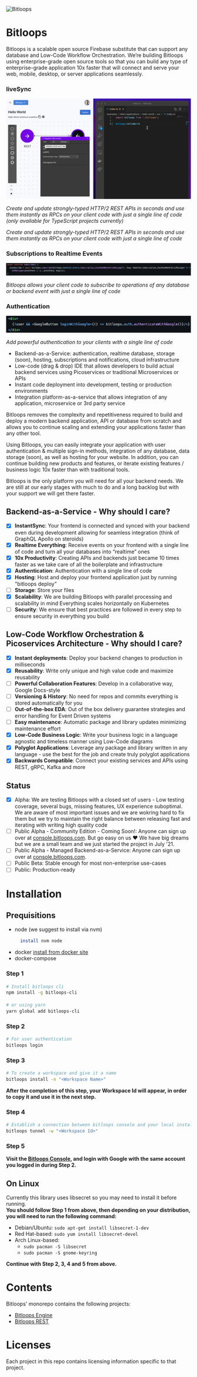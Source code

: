 ![Bitloops](https://bitloops.com/assets/img/bitloops-logo_320x80.png)

# Bitloops

Bitloops is a scalable open source Firebase substitute that can support any database and Low-Code Workflow Orchestration. We’re building Bitloops using enterprise-grade open source tools so that you can build any type of enterprise-grade application 10x faster that will connect and serve your web, mobile, desktop, or server applications seamlessly.

### liveSync

![liveSync](https://github.com/bitloops/bitloops/blob/f2c77aad338bca10c1338d38e807a0da665fe9f8/docs/assets/Bitloops-helloWorld.gif)

_Create and update strongly-typed HTTP/2 REST APIs in seconds and use them instantly as RPCs on your client code with just a single line of code (only available for TypeScript projects currently)_

_Create and update strongly-typed HTTP/2 REST APIs in seconds and use them instantly as RPCs on your client code with just a single line of code_

### Subscriptions to Realtime Events

![Subscriptions](https://github.com/bitloops/bitloops/blob/722de0c25c0538a5d529bf5c64faf25f9961f701/docs/assets/subscription-react.png)

_Bitloops allows your client code to subscribe to operations of any database or backend event with just a single line of code_

### Authentication

![Authentication](https://github.com/bitloops/bitloops/blob/722de0c25c0538a5d529bf5c64faf25f9961f701/docs/assets/auth-react.png)

_Add powerful authentication to your clients with a single line of code_

- Backend-as-a-Service: authentication, realtime database, storage (soon), hosting, subscriptions and notifications, cloud infrastructure
- Low-code (drag & drop) IDE that allows developers to build actual backend services using Picoservices or traditional Microservices or APIs
- Instant code deployment into development, testing or production environments
- Integration platform-as-a-service that allows integration of any application, microservice or 3rd party service

Bitloops removes the complexity and repetitiveness required to build and deploy a modern backend application, API or database from scratch and allows you to continue scaling and extending your applications faster than any other tool.

Using Bitloops, you can easily integrate your application with user authentication & multiple sign-in methods, integration of any database, data storage (soon), as well as hosting for your website. In addition, you can continue building new products and features, or iterate existing features / business logic 10x faster than with traditional tools.

Bitloops is the only platform you will need for all your backend needs. We are still at our early stages with much to do and a long backlog but with your support we will get there faster.

## Backend-as-a-Service - Why should I care?

- [x] **InstantSync**: Your frontend is connected and synced with your backend even during development allowing for seamless integration (think of GraphQL Apollo on steroids)
- [x] **Realtime Everything**: Receive events on your frontend with a single line of code and turn all your databases into “realtime” ones
- [x] **10x Productivity**: Creating APIs and backends just became 10 times faster as we take care of all the boilerplate and infrastructure
- [x] **Authentication**: Authentication with a single line of code
- [x] **Hosting**: Host and deploy your frontend application just by running "bitloops deploy”
- [ ] **Storage**: Store your files
- [x] **Scalability**: We are building Bitloops with parallel processing and scalability in mind Everything scales horizontally on Kubernetes
- [ ] **Security**: We ensure that best practices are followed in every step to ensure security in everything you build

## Low-Code Workflow Orchestration & Picoservices Architecture - Why should I care?

- [x] **Instant deployments**: Deploy your backend changes to production in milliseconds
- [x] **Reusability**: Write only unique and high value code and maximize reusability
- [ ] **Powerful Collaboration Features**: Develop in a collaborative way, Google Docs-style
- [ ] **Versioning & History**: No need for repos and commits everything is stored automatically for you
- [ ] **Out-of-the-box EDA**: Out of the box delivery guarantee strategies and error handling for Event Driven systems
- [ ] **Easy maintenance**: Automatic package and library updates minimizing maintenance effort
- [x] **Low-Code Business Logic**: Write your business logic in a language agnostic and timeless manner using Low-Code diagrams
- [x] **Polyglot Applications**: Leverage any package and library written in any language - use the best for the job and create truly polyglot applications
- [x] **Backwards Compatible**: Connect your existing services and APIs using REST, gRPC, Kafka and more

## Status

- [x] Alpha: We are testing Bitloops with a closed set of users - Low testing coverage, several bugs, missing features, UX experience suboptimal. We are aware of most important issues and we are wokring hard to fix them but we try to maintain the right balance between releasing fast and iterating with writing high quality code
- [ ] Public Alpha - Community Edition - Coming Soon!: Anyone can sign up over at [console.bitloops.com](https://console.bitloops.com). But go easy on us ❤️ We have big dreams but we are a small team and we just started the project in July '21.
- [ ] Public Alpha - Managed Backend-as-a-Service: Anyone can sign up over at [console.bitloops.com](https://console.bitloops.com).
- [ ] Public Beta: Stable enough for most non-enterprise use-cases
- [ ] Public: Production-ready

# Installation

## Prequisitions

- node (we suggest to install via nvm)
  ```bash
    install nvm node
  ```
- docker [install from docker site](https://docs.docker.com/get-docker/)
- docker-compose

### Step 1

```bash
# Install bitloops cli
npm install -g bitloops-cli

# or using yarn
yarn global add bitloops-cli
```

### Step 2

```bash
# For user authentication
bitloops login
```

### Step 3

```bash
# To create a workspace and give it a name
bitloops install -n "<Workspace Name>"
```

**After the completion of this step, your Workspace Id will appear, in order to copy it and use it in the next step.**

### Step 4

```bash
# Establish a connection between bitloops console and your local installation
bitloops tunnel -w "<Workspace Id>"
```

### Step 5

**Visit the [Bitloops Console](https://console.bitloops.com/login), and login with Google with the same account you logged in during Step 2.**

## On Linux

Currently this library uses libsecret so you may need to install it before running.  
**You should follow Step 1 from above, then depending on your distribution, you will need to run the following command:**

- Debian/Ubuntu: `sudo apt-get install libsecret-1-dev`
- Red Hat-based: `sudo yum install libsecret-devel`
- Arch Linux-based:
  - `sudo pacman -S libsecret`
  - `sudo pacman -S gnome-keyring`

**Continue with Step 2, 3, 4 and 5 from above.**

# Contents

Bitloops' monorepo contains the following projects:

- [Bitloops Engine](https://github.com/bitloops/bitloops/tree/main/bitloops-engine)
- [Bitloops REST](https://github.com/bitloops/bitloops/tree/main/bitloops-rest)

# Licenses

Each project in this repo contains licensing information specific to that project.
